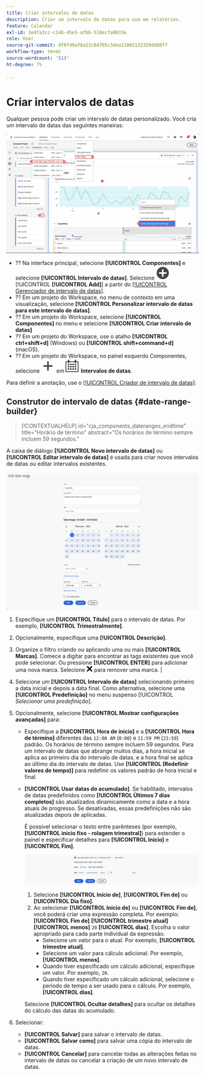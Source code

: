 ```yaml
---
title: Criar intervalos de datas
description: Criar um intervalo de datas para uso em relatórios.
feature: Calendar
exl-id: 3e4fa3cc-c14b-45e5-afbb-518ecfa0033e
role: User
source-git-commit: df0fd0af8a22c84705c3dea11065132359dd80ff
workflow-type: tm+mt
source-wordcount: '513'
ht-degree: 7%

---
```


# Criar intervalos de datas


Qualquer pessoa pode criar um intervalo de datas personalizado. Você cria um intervalo de datas das seguintes maneiras:

![Criar uma anotação](assets/create-date-range.png)

* ?? Na interface principal, selecione **[!UICONTROL Componentes]** e selecione **[!UICONTROL Intervalo de datas]**. Selecione ![AddCircle](/help/assets/icons/AddCircle.svg) [!UICONTROL **[!UICONTROL Add]**] a partir do [[!UICONTROL Gerenciador de intervalo de datas]](/help/components/date-ranges/manage.md).
* ?? Em um projeto do Workspace, no menu de contexto em uma visualização, selecione **[!UICONTROL Personalizar intervalo de datas para este intervalo de datas]**.
* ?? Em um projeto do Workspace, selecione **[!UICONTROL Componentes]** no menu e selecione **[!UICONTROL Criar intervalo de datas]**
* ?? Em um projeto do Workspace, use o atalho **[!UICONTROL ctrl+shift+d]** (Windows) ou **[!UICONTROL shift+command+d]** (macOS).
* ?? Em um projeto do Workspace, no painel esquerdo Componentes, selecione ![Adicionar](/help/assets/icons/Add.svg) em ![Calendário](/help/assets/icons/Calendar.svg) **Intervalos de datas**.

Para definir a anotação, use o [[!UICONTROL Criador de intervalo de datas]](#annotation-builder):

<!-- Should we really mention API here. If so, we can do it all over the place in the docs...
| **Use the [Customer Journey Analytics Annotations API](https://developer.adobe.com/cja-apis/docs/endpoints/annotations/)** | The Customer Journey Analytics Annotations APIs allow you to create, update, or retrieve annotations programmatically through Adobe Developer. These APIs use the same data and methods that Adobe uses inside the product UI. |
-->


## Construtor de intervalo de datas {#date-range-builder}

<!-- markdownlint-disable MD034 -->

>[!CONTEXTUALHELP]
>id="cja_components_dateranges_endtime"
>title="Horário de término"
>abstract="Os horários de término sempre incluem 59 segundos."

<!-- markdownlint-enable MD034 -->




A caixa de diálogo **[!UICONTROL Novo intervalo de datas]** ou **[!UICONTROL Editar intervalo de datas]** é usada para criar novos intervalos de datas ou editar intervalos existentes.

![Janela de detalhes da anotação mostrando campos e opções descritos na próxima seção.](assets/edit-date-range.png)


1. Especifique um **[!UICONTROL Título]** para o intervalo de datas. Por exemplo, **[!UICONTROL Trimestralmente]**.
1. Opcionalmente, especifique uma **[!UICONTROL Descrição]**.
1. Organize o filtro criando ou aplicando uma ou mais **[!UICONTROL Marcas]**. Comece a digitar para encontrar as tags existentes que você pode selecionar. Ou pressione **[!UICONTROL ENTER]** para adicionar uma nova marca. Selecione ![CrossSize75](/help/assets/icons/CrossSize75.svg) para remover uma marca. |
1. Selecione um **[!UICONTROL Intervalo de datas]** selecionando primeiro a data inicial e depois a data final.
Como alternativa, selecione uma **[!UICONTROL Predefinição]** no menu suspenso [!UICONTROL *Selecionar uma predefinição*].

1. Opcionalmente, selecione **[!UICONTROL Mostrar configurações avançadas]** para:

   * Especifique a **[!UICONTROL Hora de início]** e a **[!UICONTROL Hora de término]** diferentes das `12:00 AM` (`0:00`) e `11:59 PM` (`23:59`) padrão. Os horários de término sempre incluem 59 segundos. Para um intervalo de datas que abrange muitos dias, a hora inicial se aplica ao primeiro dia do intervalo de datas, e a hora final se aplica ao último dia do intervalo de datas. Use **[!UICONTROL (Redefinir valores de tempo)]** para redefinir os valores padrão de hora inicial e final.
   * **[!UICONTROL Usar datas do acumulado]**. Se habilitado, intervalos de datas predefinidos como **[!UICONTROL Últimos 7 dias completos]** são atualizados dinamicamente como a data e a hora atuais de progresso. Se desativadas, essas predefinições não são atualizadas depois de aplicadas.

     É possível selecionar o texto entre parênteses (por exemplo, **[!UICONTROL início fixo - rolagem trimestral]**) para estender o painel e especificar detalhes para **[!UICONTROL Início]** e **[!UICONTROL Fim]**.

     ![Datas de Rollinf](assets/rolliing-dates.png)

      1. Selecione **[!UICONTROL Início de]**, **[!UICONTROL Fim de]** ou **[!UICONTROL Dia fixo]**.
      1. Ao selecionar **[!UICONTROL Início de]** ou **[!UICONTROL Fim de]**, você poderá criar uma expressão completa. Por exemplo: **[!UICONTROL Fim de]** **[!UICONTROL trimestre atual]** **[!UICONTROL menos]** `20` **[!UICONTROL dias]**. Escolha o valor apropriado para cada parte individual da expressão.
         * Selecione um valor para o atual. Por exemplo, **[!UICONTROL trimestre atual]**.
         * Selecione um valor para cálculo adicional. Por exemplo, **[!UICONTROL menos]**.
         * Quando tiver especificado um cálculo adicional, especifique um valor. Por exemplo, `20`.
         * Quando tiver especificado um cálculo adicional, selecione o período de tempo a ser usado para o cálculo. Por exemplo, **[!UICONTROL dias]**.

     Selecione **[!UICONTROL Ocultar detalhes]** para ocultar os detalhes do cálculo das datas do acumulado.

1. Selecionar:
   * **[!UICONTROL Salvar]** para salvar o intervalo de datas.
   * **[!UICONTROL Salvar como]** para salvar uma cópia do intervalo de datas.
   * **[!UICONTROL Cancelar]** para cancelar todas as alterações feitas no intervalo de datas ou cancelar a criação de um novo intervalo de datas.


<!--


You can create a date range using either of the following two methods:

* Directly in a workspace project by clicking the '`+`' button next to the list of date range components on the left
* Within the date range manager

To create a date range in the date range manager:

1. Log in to [analytics.adobe.com](https://analytics.adobe.com) using your AdobeID credentials.
1. Navigate to [!UICONTROL Components] > [!UICONTROL Date Ranges].
1. Click the [!UICONTROL Add] button to open the modal window that creates a date range.

## Create a date range modal window

The modal window has four fields you can edit:

* **Date range**: The date range you want for this component.
* **Title**: The name you want for this component. The title is used in workspace projects.
* **Description**: The description you want for this component. The description is seen when clicking the ![i](../assets/i.png) icon.
* **Tags**: Use tags to organize your date ranges. A date range can belong to multiple tags.

## Selecting a date range

When clicking the date range in the modal window, you have several options:

* **Calendar**: Select the start and end date.
* **Use rolling dates**: Check this box if you want the date range to change as time goes on. Do not check this box if you want your date range to remain static.
* **Select preset**: Use this drop-down selection if you want a custom date range based on a range that Adobe offers by default. When you select a preset, you can further customize the date range to suit your needs. It does not affect the preset that Adobe offers.

## Rolling date ranges

If you want a rolling date range, you can customize when it rolls. You can control when the start and end dates roll independently of each other.

* **When the date starts**: Choose if the date starts at the beginning of a time period, at the end of a time period, or use a fixed day.
* **The time period to use**: Choose how often the date range rolls. You can have it roll every day, every week, every month, every quarter, or every year.
* **Offset**: Choose the offset of the date range. You can add or subtract days, weeks, months, quarters, or years.

## Rolling date examples

Some date ranges can be useful in certain reports.

Year-to-date:

```text
Start: Start of current year
End: End of current day
```

Last Thursday to this Thursday:

```text
Start: Start of current week minus 3 days
End: Start of current week plus 4 days
```

Fiscal year (for example, if a fiscal year starts in December)

```text
Start: Start of current year minus 1 month
End: End of current year minus 1 month
```


-->